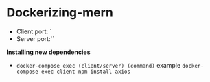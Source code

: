 # Dockerizing-mern
- Client port: `
- Server port:``

 **Installing new dependencies**
- `docker-compose exec (client/server) (command)` example `docker-compose exec client npm install axios`   

